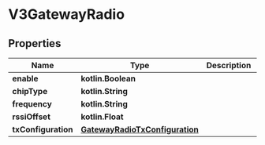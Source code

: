 
# V3GatewayRadio

## Properties
Name | Type | Description | Notes
------------ | ------------- | ------------- | -------------
**enable** | **kotlin.Boolean** |  |  [optional]
**chipType** | **kotlin.String** |  |  [optional]
**frequency** | **kotlin.String** |  |  [optional]
**rssiOffset** | **kotlin.Float** |  |  [optional]
**txConfiguration** | [**GatewayRadioTxConfiguration**](GatewayRadioTxConfiguration.md) |  |  [optional]



